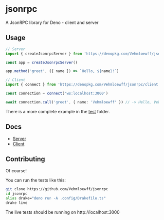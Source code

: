 # jsonrpc

A JsonRPC library for Deno - client and server

## Usage

```ts
// Server
import { createJsonrpcServer } from 'https://denopkg.com/Vehmloewff/jsonrpc/server.ts'

const app = createJsonrpcServer()

app.method('greet', ({ name }) => `Hello, ${name}!`)

// Client
import { connect } from 'https://denopkg.com/Vehmloewff/jsonrpc/client.ts'

const connection = connect('ws:localhost:3000')

await connection.call('greet', { name: 'Vehmloewff' }) // -> Hello, Vehmloewff!
```

There is a more complete example in the [test](/test) folder.

## Docs

-   [Server](https://doc.deno.land/https/denopkg.com/Vehmloewff/jsonrpc/server.ts)
-   [Client](https://doc.deno.land/https/denopkg.com/Vehmloewff/jsonrpc/client.ts)

## Contributing

Of course!

You can run the tests like this:

```sh
git clone https://github.com/Vehmloewff/jsonrpc
cd jsonrpc
alias drake="deno run -A .config/Drakefile.ts"
drake live
```

The live tests should be running on http://localhost:3000
